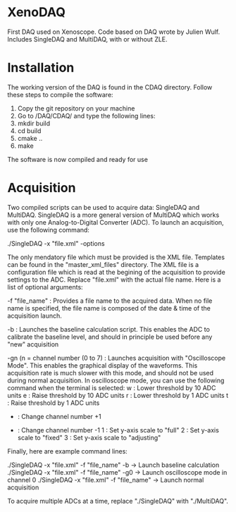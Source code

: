 # XenoDAQ
First DAQ used on Xenoscope. Code based on DAQ wrote by Julien Wulf. Includes SingleDAQ and MultiDAQ, with or without ZLE.


# Installation

The working version of the DAQ is found in the CDAQ directory. Follow these steps to compile the software:

1) Copy the git repository on your machine
2) Go to /DAQ/CDAQ/ and type the following lines:
3) mkdir build
4) cd build
5) cmake ..
6) make

The software is now compiled and ready for use

# Acquisition

Two compiled scripts can be used to acquire data: SingleDAQ and MultiDAQ. SingleDAQ is a more general version of MultiDAQ which works with only one Analog-to-Digital Converter (ADC). To launch an acquisition, use the following command:

./SingleDAQ -x "file.xml" -options

The only mendatory file which must be provided is the XML file. Templates can be found in the "master_xml_files" directory. The XML file is a configuration file which is read at the begining of the acquisition to provide settings to the ADC. Replace "file.xml" with the actual file name. Here is a list of optional arguments:

-f "file_name" : Provides a file name to the acquired data. When no file name is specified, the file name is composed of the date & time of the acquisition launch.

-b : Launches the baseline calculation script. This enables the ADC to calibrate the baseline level, and should in principle be used before any "new" acquisition

-gn (n = channel number (0 to 7) : Launches acquisition with "Oscilloscope Mode". This enables the graphical display of the waveforms. This acquisition rate is much slower with this mode, and should not be used during normal acquisition. In oscilloscope mode, you can use the following command when the  terminal is selected:
w : Lower threshold by 10 ADC units
e : Raise threshold by 10 ADC units
r : Lower threshold by 1 ADC units
t : Raise threshold by 1 ADC units
+ : Change channel number +1
- : Change channel number -1
1 : Set y-axis scale to "full"
2 : Set y-axis scale to "fixed"
3 : Set y-axis scale to "adjusting"

Finally, here are example command lines:

./SingleDAQ -x "file.xml" -f "file_name" -b    -> Launch baseline calculation
./SingleDAQ -x "file.xml" -f "file_name" -g0   -> Launch oscilloscope mode in channel 0
./SingleDAQ -x "file.xml" -f "file_name"       -> Launch normal acquisition

To acquire multiple ADCs at a time, replace "./SingleDAQ" with "./MultiDAQ".
